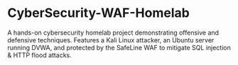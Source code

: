 # CyberSecurity-WAF-Homelab
A hands-on cybersecurity homelab project demonstrating offensive and defensive techniques. Features a Kali Linux attacker, an Ubuntu server running DVWA, and protected by the SafeLine WAF to mitigate SQL injection &amp; HTTP flood attacks.
